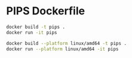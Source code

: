 # PIPS Dockerfile

```bash
docker build -t pips .
docker run -it pips
```

```bash
docker build --platform linux/amd64 -t pips .
docker run --platform linux/amd64 -it pips
```
